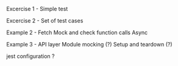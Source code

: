 Excercise 1 - Simple test

Excercise 2 - Set of test cases

Example 2 - Fetch
Mock and check function calls
Async

Example 3 - API layer
Module mocking (?)
Setup and teardown (?)

jest configuration ?
